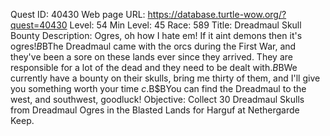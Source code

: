 Quest ID: 40430
Web page URL: https://database.turtle-wow.org/?quest=40430
Level: 54
Min Level: 45
Race: 589
Title: Dreadmaul Skull Bounty
Description: Ogres, oh how I hate em! If it aint demons then it's ogres!$B$BThe Dreadmaul came with the orcs during the First War, and they've been a sore on these lands ever since they arrived. They are responsible for a lot of the dead and they need to be dealt with.$B$BWe currently have a bounty on their skulls, bring me thirty of them, and I'll give you something worth your time $c.$B$BYou can find the Dreadmaul to the west, and southwest, goodluck!
Objective: Collect 30 Dreadmaul Skulls from Dreadmaul Ogres in the Blasted Lands for Harguf at Nethergarde Keep.
